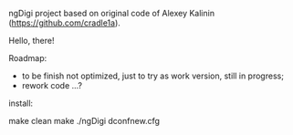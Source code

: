 ngDigi project based on original code of Alexey Kalinin (https://github.com/cradle1a).

Hello, there!

Roadmap:

- to be finish not optimized, just to try as work version, still in progress;
- rework code ...?


install:

make clean
make
./ngDigi dconfnew.cfg

